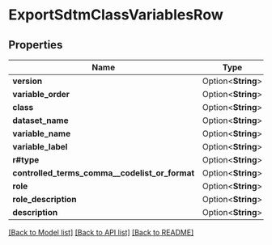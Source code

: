 # ExportSdtmClassVariablesRow

## Properties

Name | Type | Description | Notes
------------ | ------------- | ------------- | -------------
**version** | Option<**String**> |  | [optional]
**variable_order** | Option<**String**> |  | [optional]
**class** | Option<**String**> |  | [optional]
**dataset_name** | Option<**String**> |  | [optional]
**variable_name** | Option<**String**> |  | [optional]
**variable_label** | Option<**String**> |  | [optional]
**r#type** | Option<**String**> |  | [optional]
**controlled_terms_comma__codelist_or_format** | Option<**String**> |  | [optional]
**role** | Option<**String**> |  | [optional]
**role_description** | Option<**String**> |  | [optional]
**description** | Option<**String**> |  | [optional]

[[Back to Model list]](../README.md#documentation-for-models) [[Back to API list]](../README.md#documentation-for-api-endpoints) [[Back to README]](../README.md)


